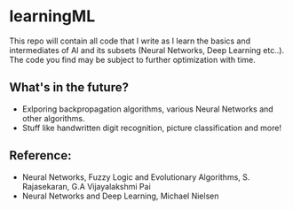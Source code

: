 # learningML
This repo will contain all code that I write as I learn the basics and intermediates of AI and its subsets (Neural Networks, Deep Learning etc..). The code you find may be subject to further optimization with time.

## **What's in the future?**
* Exlporing backpropagation algorithms, various Neural Networks and other algorithms.
* Stuff like handwritten digit recognition, picture classification and more!


## **Reference:**

* Neural Networks, Fuzzy Logic and Evolutionary Algorithms, S. Rajasekaran, G.A Vijayalakshmi Pai
* Neural Networks and Deep Learning, Michael Nielsen


